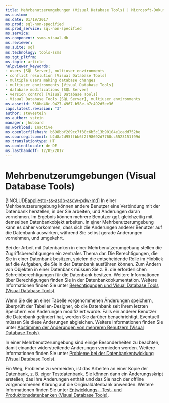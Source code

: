 ```yaml
---
title: Mehrbenutzerumgebungen (Visual Database Tools) | Microsoft-Dokumentation
ms.custom: 
ms.date: 01/19/2017
ms.prod: sql-non-specified
ms.prod_service: sql-non-specified
ms.service: 
ms.component: ssms-visual-db
ms.reviewer: 
ms.suite: sql
ms.technology: tools-ssms
ms.tgt_pltfrm: 
ms.topic: article
helpviewer_keywords:
- users [SQL Server], multiuser environments
- conflict resolution [Visual Database Tools]
- multiple users making database changes
- multiuser environments [Visual Database Tools]
- database modifications [SQL Server]
- version control [Visual Database Tools]
- Visual Database Tools [SQL Server], multiuser environments
ms.assetid: 330bd48c-9427-4967-b58e-b7c492d5ee36
caps.latest.revision: "3"
author: stevestein
ms.author: sstein
manager: jhubbard
ms.workload: Inactive
ms.openlocfilehash: b698bbf209cc7f30c6b5c13b90104e1cadd752be
ms.sourcegitcommit: b2d8a2d95ffbb6f2f98692d7760cc5523151f99d
ms.translationtype: HT
ms.contentlocale: de-DE
ms.lasthandoff: 12/05/2017
---
```

# <a name="multiuser-environments-visual-database-tools"></a>Mehrbenutzerumgebungen (Visual Database Tools)
[!INCLUDE[appliesto-ss-asdb-asdw-pdw-md](../../includes/appliesto-ss-asdb-asdw-pdw-md.md)] In einer Mehrbenutzerumgebung können andere Benutzer eine Verbindung mit der Datenbank herstellen, in der Sie arbeiten, und Änderungen daran vornehmen. Im Ergebnis können mehrere Benutzer ggf. gleichzeitig mit demselben Datenbankobjekt arbeiten. In einer Mehrbenutzerumgebung kann es daher vorkommen, dass sich die Änderungen anderer Benutzer auf die Datenbank auswirken, während Sie selbst gerade Änderungen vornehmen, und umgekehrt.  
  
Bei der Arbeit mit Datenbanken in einer Mehrbenutzerumgebung stellen die Zugriffsberechtigungen ein zentrales Thema dar. Die Berechtigungen, die Sie in einer Datenbank besitzen, spielen die entscheidende Rolle im Hinblick auf die Aufgaben, die Sie in der Datenbank ausführen können. Zum Ändern von Objekten in einer Datenbank müssen Sie z. B. die erforderlichen Schreibberechtigungen für die Datenbank besitzen. Weitere Informationen über Berechtigungen finden Sie in der Datenbankdokumentation. Weitere Informationen finden Sie unter [Berechtigungen und Visual Database Tools &#40;Visual Database Tools&#41;](../../ssms/visual-db-tools/permissions-and-visual-database-tools-visual-database-tools.md).  
  
Wenn Sie die an einer Tabelle vorgenommenen Änderungen speichern, überprüft der Tabellen-Designer, ob die Datenbank seit Ihrem letzten Speichern von Änderungen modifiziert wurde. Falls ein anderer Benutzer die Datenbank geändert hat, werden Sie darüber benachrichtigt. Eventuell müssen Sie diese Änderungen abgleichen. Weitere Informationen finden Sie unter [Abstimmen der Änderungen von mehreren Benutzern &#40;Visual Database Tools&#41;](../../ssms/visual-db-tools/reconcile-changes-made-by-multiple-users-visual-database-tools.md).  
  
In einer Mehrbenutzerumgebung sind einige Besonderheiten zu beachten, damit einander widerstreitende Änderungen vermieden werden. Weitere Informationen finden Sie unter [Probleme bei der Datenbankentwicklung &#40;Visual Database Tools&#41;](../../ssms/visual-db-tools/issues-of-database-evolution-visual-database-tools.md).  
  
Ein Weg, Probleme zu vermeiden, ist das Arbeiten an einer Kopie der Datenbank, z. B. einer Testdatenbank. Sie können dann ein Änderungsskript erstellen, das Ihre Änderungen enthält und das Sie nach der offline vorgenommenen Klärung auf die Originaldatenbank anwenden. Weitere Informationen finden Sie unter [Entwicklungs-, Test- und Produktionsdatenbanken &#40;Visual Database Tools&#41;](../../ssms/visual-db-tools/development-test-and-production-databases-visual-database-tools.md).  
  
